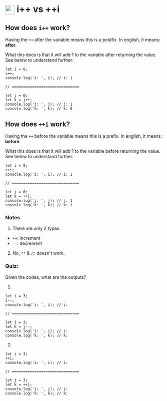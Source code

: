 # <span><img src="../../../../ga_cog.png" width="30" height="30" style="vertical-align: middle;"></span> i++ vs ++i

## How does `i++` work?
Having the `++` after the variable means this is a postfix. In english, it means: **after**.

What this does is that it will add 1 to the variable after returning the value. See below to understand further:

```
let i = 0;
i++;
console.log('i: ', i); // i: 1

// ==============================

let j = 0;
let k = j++;
console.log('j: ', j); // j: 1
console.log('k: ', k); // k: 0
```

## How does `++i` work?
Having the `++` before the variable means this is a prefix. In english, it means: **before**.

What this does is that it will add 1 to the variable before returning the value. See below to understand further:

```
let i = 0;
++i;
console.log('i: ', i); // i: 1

// ==============================

let j = 0;
let k = ++j;
console.log('j: ', j); // j: 1
console.log('k: ', k); // k: 1
```

### Notes
1. There are only 2 types:
  - `++`: increment
  - `--`: decrement
2. No, `**` & `//` doesn't work.

### Quiz:
Given the codes, what are the outputs?

1.
```
let i = 3;
i--;
console.log('i: ', i); // i:

// ==============================

let j = 3;
let k = j--;
console.log('j: ', j); // j:
console.log('k: ', k); // k:
```

2.
```
let i = 3;
++i;
console.log('i: ', i); // i:

// ==============================

let j = 3;
let k = ++j;
console.log('j: ', j); // j:
console.log('k: ', k); // k:
```